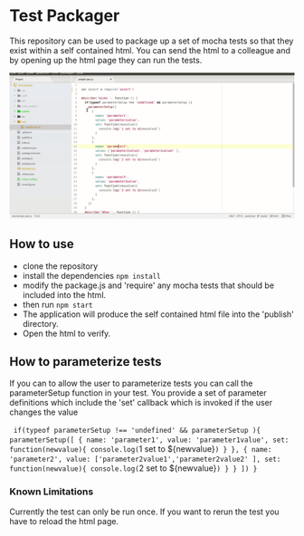 # Test Packager

This repository can be used to package up a set of mocha tests so that they exist within a self contained html.
You can send the html to a colleague and by opening up the html page they can run the tests.

![Overview](./images/overview.gif)

## How to use

- clone the repository
- install the dependencies ```npm install```
- modify the package.js and 'require' any mocha tests that should be included into the html.
- then run ```npm start```
- The application will produce the self contained html file into the 'publish' directory.
- Open the html to verify.

## How to parameterize tests

If you can to allow the user to parameterize tests you can call the parameterSetup function in your test.
You provide a set of parameter definitions which include the 'set' callback which is invoked if the user changes the value

`
if(typeof parameterSetup !== 'undefined' && parameterSetup ){
  parameterSetup([
      {
        name: 'parameter1',
        value: 'parameter1value',
        set: function(newvalue){
          console.log(`1 set to ${newvalue}`)
        }
      },
      {
        name: 'parameter2',
        value: ['parameter2value1','parameter2value2' ],
        set: function(newvalue){
          console.log(`2 set to ${newvalue}`)
        }
      }
    ])
  }
`

### Known Limitations

Currently the test can only be run once.  If you want to rerun the test you have to reload the html page.
